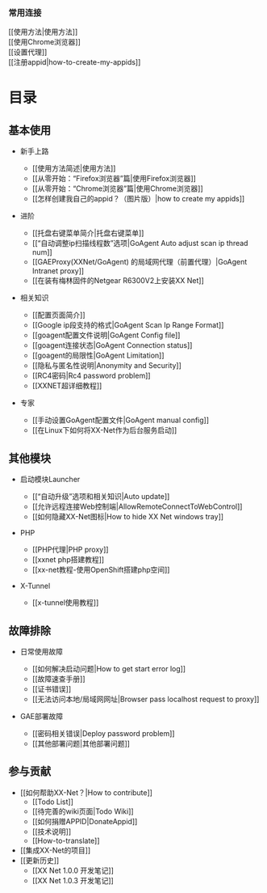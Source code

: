 
### 常用连接
  [[使用方法|使用方法]]<br>
  [[使用Chrome浏览器]]<br>
  [[设置代理]]<br>
  [[注册appid|how-to-create-my-appids]]<br>

 
# 目录
## 基本使用
- 新手上路
    - [[使用方法简述|使用方法]]<br>
    - [[从零开始：“Firefox浏览器”篇|使用Firefox浏览器]]<br>
    - [[从零开始：“Chrome浏览器”篇|使用Chrome浏览器]]<br>
    - [[怎样创建我自己的appid？（图片版）|how to create my appids]]<br>

- 进阶
    - [[托盘右键菜单简介|托盘右键菜单]]<br>
    - [[“自动调整ip扫描线程数”选项|GoAgent Auto adjust scan ip thread num]]<br>
    - [[GAEProxy(XXNet/GoAgent) 的局域网代理（前置代理）|GoAgent Intranet proxy]]<br>
    - [[在装有梅林固件的Netgear R6300V2上安装XX Net]]<br>

- 相关知识
    - [[配置页面简介]]<br>
    - [[Google ip段支持的格式|GoAgent Scan Ip Range Format]]<br>
    - [[goagent配置文件说明|GoAgent Config file]]<br>
    - [[goagent连接状态|GoAgent Connection status]]<br>
    - [[goagent的局限性|GoAgent Limitation]]<br>
    - [[隐私与匿名性说明|Anonymity and Security]]<br>
    - [[RC4密码|Rc4 password problem]]<br>
    - [[XXNET超详细教程]]<br>
- 专家
    - [[手动设置GoAgent配置文件|GoAgent manual config]]<br>
    - [[在Linux下如何将XX-Net作为后台服务启动]]<br>


## 其他模块
- 启动模块Launcher
    - [[“自动升级”选项和相关知识|Auto update]]<br>
    - [[允许远程连接Web控制端|AllowRemoteConnectToWebControl]]<br>
    - [[如何隐藏XX-Net图标|How to hide XX Net windows tray]]<br>

- PHP  
    - [[PHP代理|PHP proxy]]    
    - [[xxnet php搭建教程]]      
    - [[xx-net教程-使用OpenShift搭建php空间]]  

- X-Tunnel
    - [[x-tunnel使用教程]]   

 
## 故障排除
- 日常使用故障
    - [[如何解决启动问题|How to get start error log]]<br>
    - [[故障速查手册]]<br>
    - [[证书错误]]<br>
    - [[无法访问本地/局域网网址|Browser pass localhost request to proxy]]<br>

- GAE部署故障
    - [[密码相关错误|Deploy password problem]]<br>
    - [[其他部署问题|其他部署问题]]<br>

## 参与贡献
- [[如何帮助XX-Net？|How to contribute]]<br>
    - [[Todo List]]<br>
    - [[待完善的wiki页面|Todo Wiki]]<br>
    - [[如何捐赠APPID|DonateAppid]]<br>
    - [[技术说明]]<br>
    - [[How-to-translate]]<br>
- [[集成XX-Net的项目]]<br>
- [[更新历史]]<br>
    - [[XX Net 1.0.0 开发笔记]]<br>
    - [[XX Net 1.0.3 开发笔记]]<br>